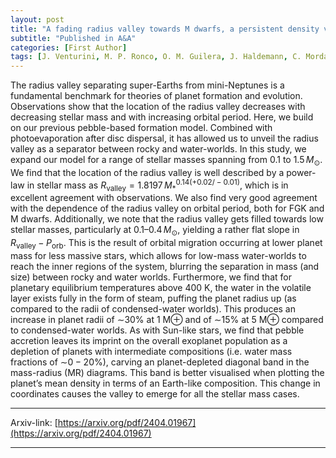 ```yaml
---
layout: post
title: "A fading radius valley towards M dwarfs, a persistent density valley across stellar types"
subtitle: "Published in A&A"
categories: [First Author]
tags: [J. Venturini, M. P. Ronco, O. M. Guilera, J. Haldemann, C. Mordasini, M. Miller Bertolami]
---
```


The radius valley separating super-Earths from mini-Neptunes is a fundamental benchmark for theories of planet formation and evolution. Observations show that the location of the radius valley decreases with decreasing stellar mass and with increasing orbital period. Here, we build on our previous pebble-based formation model.
Combined with photoevaporation after disc dispersal, it has allowed us to unveil the radius valley as a separator between rocky and water-worlds. In this study, we expand our model for a range of stellar masses spanning from 0.1 to $1.5\, M_\odot$. We find that the location of the radius valley is well described by a power-law in stellar mass as $R_\mathrm{valley} = 1.8197\, M_\ast^{0.14(+0.02/−0.01)}$, which is in excellent agreement with observations. We also find very good agreement with the dependence of the radius valley on orbital period, both for FGK and M dwarfs.
Additionally, we note that the radius valley gets filled towards low stellar masses, particularly at $0.1–0.4\, M_\odot$, yielding a rather flat slope in $R_\mathrm{valley}$ − $P_\mathrm{orb}$. This is the result of orbital migration occurring at lower planet mass for less massive stars, which allows for low-mass water-worlds to reach the inner regions of the system, blurring the separation in mass (and size) between rocky and water worlds. Furthermore, we find that for planetary equilibrium temperatures above 400 K, the water in the volatile layer exists fully in the form of steam, puffing the planet radius up (as compared to the radii of condensed-water worlds). This produces an increase in planet radii of ∼30% at 1 M⊕ and of ∼15% at 5 M⊕ compared to condensed-water worlds. As with Sun-like stars, we find that pebble accretion leaves its imprint on the overall exoplanet population as a depletion of planets with intermediate compositions (i.e. water mass fractions of ∼0 − 20%), carving an planet-depleted diagonal band in the mass-radius (MR) diagrams. This band is better visualised when plotting the planet’s mean density in terms of an Earth-like composition. This change in coordinates causes the valley to emerge for all the stellar mass cases.

---


Arxiv-link: [https://arxiv.org/pdf/2404.01967](https://arxiv.org/pdf/2404.01967)

---
